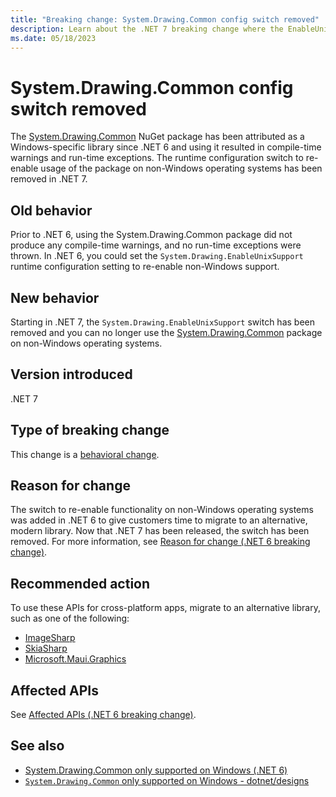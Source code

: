 ```yaml
---
title: "Breaking change: System.Drawing.Common config switch removed"
description: Learn about the .NET 7 breaking change where the EnableUnixSupport switch to enable System.Drawing.Common support on non-Windows operating systems was removed.
ms.date: 05/18/2023
---
```

# System.Drawing.Common config switch removed

The [System.Drawing.Common](https://www.nuget.org/packages/System.Drawing.Common/) NuGet package has been attributed as a Windows-specific library since .NET 6 and using it resulted in compile-time warnings and run-time exceptions. The runtime configuration switch to re-enable usage of the package on non-Windows operating systems has been removed in .NET 7.

## Old behavior

Prior to .NET 6, using the System.Drawing.Common package did not produce any compile-time warnings, and no run-time exceptions were thrown. In .NET 6, you could set the `System.Drawing.EnableUnixSupport` runtime configuration setting to re-enable non-Windows support.

## New behavior

Starting in .NET 7, the `System.Drawing.EnableUnixSupport` switch has been removed and you can no longer use the [System.Drawing.Common](https://www.nuget.org/packages/System.Drawing.Common/) package on non-Windows operating systems.

## Version introduced

.NET 7

## Type of breaking change

This change is a [behavioral change](../../categories.md#behavioral-change).

## Reason for change

The switch to re-enable functionality on non-Windows operating systems was added in .NET 6 to give customers time to migrate to an alternative, modern library. Now that .NET 7 has been released, the switch has been removed. For more information, see [Reason for change (.NET 6 breaking change)](../6.0/system-drawing-common-windows-only.md#reason-for-change).

## Recommended action

To use these APIs for cross-platform apps, migrate to an alternative library, such as one of the following:

- [ImageSharp](https://sixlabors.com/products/imagesharp)
- [SkiaSharp](https://github.com/mono/SkiaSharp)
- [Microsoft.Maui.Graphics](/dotnet/maui/user-interface/graphics/)

## Affected APIs

See [Affected APIs (.NET 6 breaking change)](../6.0/system-drawing-common-windows-only.md#affected-apis).

## See also

- [System.Drawing.Common only supported on Windows (.NET 6)](../6.0/system-drawing-common-windows-only.md)
- [`System.Drawing.Common` only supported on Windows - dotnet/designs](https://github.com/dotnet/designs/blob/main/accepted/2021/system-drawing-win-only/system-drawing-win-only.md)

